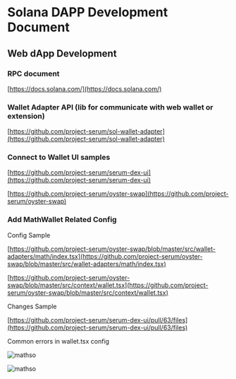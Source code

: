 # Solana DAPP Development Document

## Web dApp Development

### RPC document

[https://docs.solana.com/](https://docs.solana.com/)

### Wallet Adapter API (lib for communicate with web wallet or extension)

[https://github.com/project-serum/sol-wallet-adapter](https://github.com/project-serum/sol-wallet-adapter)

### Connect to Wallet UI samples

[https://github.com/project-serum/serum-dex-ui](https://github.com/project-serum/serum-dex-ui)

[https://github.com/project-serum/oyster-swap](https://github.com/project-serum/oyster-swap)



### Add MathWallet Related Config

Config Sample

[https://github.com/project-serum/oyster-swap/blob/master/src/wallet-adapters/math/index.tsx](https://github.com/project-serum/oyster-swap/blob/master/src/wallet-adapters/math/index.tsx)

[https://github.com/project-serum/oyster-swap/blob/master/src/context/wallet.tsx](https://github.com/project-serum/oyster-swap/blob/master/src/context/wallet.tsx)

Changes Sample

[https://github.com/project-serum/serum-dex-ui/pull/63/files](https://github.com/project-serum/serum-dex-ui/pull/63/files)

Common errors in wallet.tsx config

![mathso](http://qiniu.eth.fm/2021-09-01-mathsol1.jpg)

![mathso](http://qiniu.eth.fm/2021-09-01-mathsol2.jpg)



